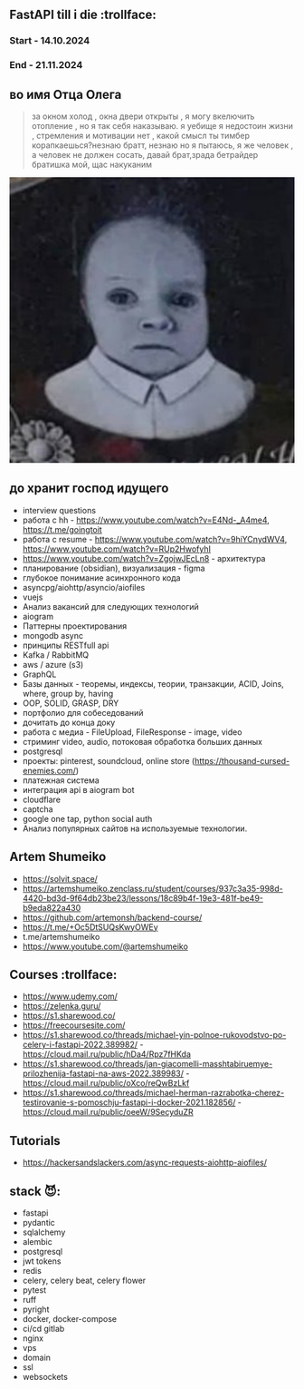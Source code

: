 ## FastAPI till i die :trollface:
### Start - 14.10.2024
### End - 21.11.2024
## во имя Отца Олега

> за окном холод , окна двери открыты , я могу вкелючить отопление , но я так себя наказываю. я уебище я недостоин жизни , стремления и мотивации нет , какой смысл ты тимбер корапкаешься?незнаю братт, незнаю но я пытаюсь, я же человек , а человек не должен сосать, давай брат,зрада бетрайдер братишка мой, щас накуканим

<img alt="otec oleg" src="oleg.jpg"> 

## до хранит господ идущего
- interview questions
- работа с hh - https://www.youtube.com/watch?v=E4Nd-_A4me4, https://t.me/goingtoit
- работа с resume - https://www.youtube.com/watch?v=9hiYCnydWV4, https://www.youtube.com/watch?v=RUp2HwofyhI
- https://www.youtube.com/watch?v=ZgojwJEcLn8 - архитектура
- планирование (obsidian), визуализация - figma
- глубокое понимание асинхронного кода
- asyncpg/aiohttp/asyncio/aiofiles
- vuejs
- Анализ вакансий для следующих технологий
- aiogram
- Паттерны проектирования
- mongodb async
- принципы RESTfull api
- Kafka / RabbitMQ
- aws / azure (s3)
- GraphQL
- Базы данных - теоремы, индексы, теории, транзакции, ACID, Joins, where, group by, having
- OOP, SOLID, GRASP, DRY
- портфолио для собеседований
- дочитать до конца доку
- работа с медиа - FileUpload, FileResponse - image, video
- стриминг video, audio, потоковая обработка больших данных
- postgresql
- проекты: pinterest, soundcloud, online store (https://thousand-cursed-enemies.com/)
- платежная система
- интеграция api в aiogram bot
- cloudflare
- captcha
- google one tap, python social auth
- Анализ популярных сайтов на используемые технологии.
## Artem Shumeiko
- https://solvit.space/
- https://artemshumeiko.zenclass.ru/student/courses/937c3a35-998d-4420-bd3d-9f64db23be23/lessons/18c89b4f-19e3-481f-be49-b9eda822a430
- https://github.com/artemonsh/backend-course/
- https://t.me/+Oc5DtSUQsKwyOWEy
- t.me/artemshumeiko
- https://www.youtube.com/@artemshumeiko
## Courses :trollface:
- https://www.udemy.com/
- https://zelenka.guru/
- https://s1.sharewood.co/
- https://freecoursesite.com/
- https://s1.sharewood.co/threads/michael-yin-polnoe-rukovodstvo-po-celery-i-fastapi-2022.389982/ - https://cloud.mail.ru/public/hDa4/Rpz7fHKda
- https://s1.sharewood.co/threads/jan-giacomelli-masshtabiruemye-prilozhenija-fastapi-na-aws-2022.389983/ - https://cloud.mail.ru/public/oXco/reQwBzLkf
- https://s1.sharewood.co/threads/michael-herman-razrabotka-cherez-testirovanie-s-pomoschju-fastapi-i-docker-2021.182856/ - https://cloud.mail.ru/public/oeeW/9SecyduZR
## Tutorials
- https://hackersandslackers.com/async-requests-aiohttp-aiofiles/



## stack :smiling_imp::
- fastapi
- pydantic
- sqlalchemy
- alembic
- postgresql
- jwt tokens
- redis
- celery, celery beat, celery flower
- pytest
- ruff 
- pyright
- docker, docker-compose
- ci/cd gitlab
- nginx
- vps
- domain
- ssl
- websockets
